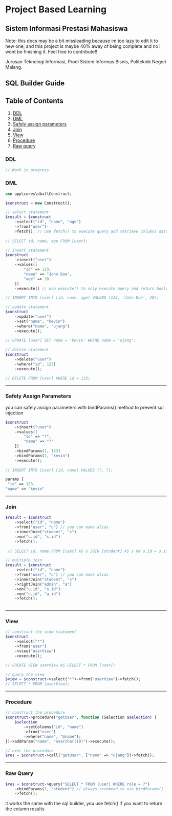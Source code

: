 # Project Based Learning 
## Sistem Informasi Prestasi Mahasiswa

Note: this docs may be a bit missleading because im too lazy to edit it to new one, and this project is maybe 40% away of being complete and no i wont be finishing it. Feel free to contribute!!

Jurusan Teknologi Informasi, Prodi Sistem Informas Bisnis, Politeknik Negeri Malang.

## SQL Builder Guide

## Table of Contents
1. [DDL](#ddl)
2. [DML](#dml)
3. [Safely assign parameters](#safely-assign-parameters)
4. [Join](#join)
5. [View](#view)
6. [Procedure](#procedure)
7. [Raw query](#raw-query)

### DDL
```php
// Work in progress
```

### DML

```php
use app\cores\dbal\Construct;

$construct = new Construct();

// select statement
$result = $construct
    ->select("id", "name", "age")
    ->from("user")-
    >fetch(); // use fetch() to execute query and retrieve columns data
    
// SELECT id, name, age FROM [user];
```
```php
// insert statement
$construct
    ->insert("user")
    ->values([
        "id" => 123,
        "name" => "John Doe",
        "age" => 20
    ])
    ->execute() // use execute() to only execute query and return boolean

// INSERT INTO [user] (id, name, age) VALUES (123, 'John Doe', 20);
```
```php
// update statement
$construct 
    ->update("user")
    ->set("name", "kevin")
    ->where("name", "ujang")
    ->execute();
    
// UPDATE [user] SET name = 'kevin' WHERE name = 'ujang';
```

```php
// delete statement
$construct
    ->delete("user")
    ->where("id", 123)
    ->execute();

// DELETE FROM [user] WHERE id = 123;
```
---

### Safely Assign Parameters
you can safely assign parameters with bindParams() method to prevent sql injection

```php
$construct
    ->insert("user")
    ->values([
        "id" => "?",
        "name" => "?"
    ])
    ->bindParams(1, 123)
    ->bindParams(2, "kevin")
    ->execute();
    
// INSERT INTO [user] (id, name) VALUES (?, ?);

params {
 "id" => 123,
"name" => "kevin"
```
---
### Join
```php
$result = $construct
    ->select("id", "name")
    ->from("user", "u") // you can make alias
    ->innerJoin("student", "s")
    ->on("u.id", "s.id")
    ->fetch();
    
 // SELECT id, name FROM [user] AS u JOIN [student] AS s ON u.id = s.id;

// multiple join
$result = $construct
    ->select("id", "name")
    ->from("user", "u") // you can make alias
    ->innerJoin("student", "s")
    ->rightJoin("admin", "a")
    ->on("u.id", "s.id")
    ->on("u.id", "a.id")
    ->fetch();
    
```
---
### View
```php
// construct the view statement
$construct
    ->select("*")
    ->from("user")
    ->view("userView")
    ->execute();

// CREATE VIEW userView AS SELECT * FROM [user];

// query the view
$view = $construct->select("*")->from("userView")->fetch();
// SELECT * FROM [userView];
```
---
### Procedure
```php
// construct the procedure
$construct->procedure("getUser", function (Selection $selection) {
    $selection
        ->setColumns("id", "name")
        ->from("user")
        ->where("name", "@name");
})->addParam("name", "nvarchar(10)")->execute();

// exec the procedure
$res = $construct->call("getUser", ["name" => "ujang"])->fetch();
```
---
### Raw Query

```php
$res = $construct->query("SELECT * FROM [user] WHERE role = ?")
    ->bindParams(1, "student") // always recomend to use bindParams()
    ->fetch();
```
it works the same with the sql builder, you use fetch() if you want to return the column results


